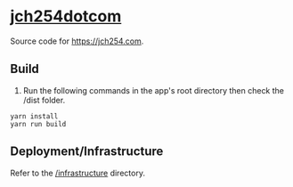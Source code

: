 # [jch254dotcom](https://jch254.com)

Source code for <https://jch254.com>.

## Build

1. Run the following commands in the app's root directory then check the /dist folder.

```
yarn install
yarn run build
```

## Deployment/Infrastructure

Refer to the [/infrastructure](./infrastructure) directory.
